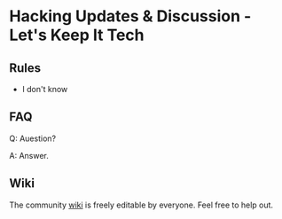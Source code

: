 # Hacking Updates & Discussion - Let's Keep It Tech

## Rules

- I don't know

## FAQ

Q: Auestion?

A: Answer.

## Wiki

The community [wiki](https://github.com/mrexodia/hundlkit/wiki) is freely editable by everyone. Feel free to help out.
